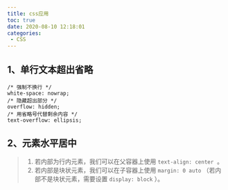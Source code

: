 ```yaml
---
title: css应用
toc: true
date: 2020-08-10 12:18:01
categories:
 - CSS
---
```

<meta name="referrer" content="no-referrer"/>

## 1、单行文本超出省略
```
/* 强制不换行 */
white-space: nowrap;
/* 隐藏超出部分 */
overflow: hidden;
/* 用省略号代替剩余内容 */
text-overflow: ellipsis;
```

## 2、元素水平居中
> 1. 若内部为行内元素，我们可以在父容器上使用 `text-align: center`  。
> 1. 若内部是块状元素，我们可以在子容器上使用 `margin: 0 auto` （若内部不是块状元素，需要设置 `display: block` ）。